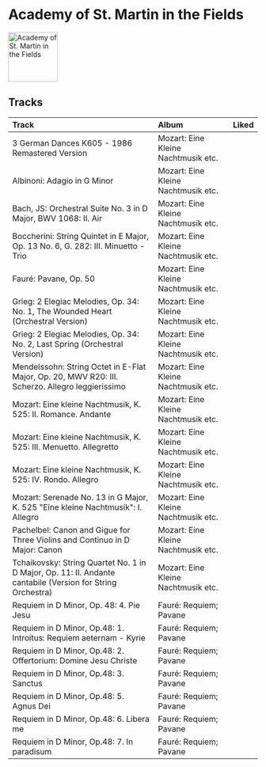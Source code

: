
# Academy of St. Martin in the Fields


<img src="https://i.scdn.co/image/ab6761610000e5ebc8b13e554131116bf311f242" alt="Academy of St. Martin in the Fields" width="100" />

## Tracks

| Track                                                                                                      | Album                               | Liked   |
|:-----------------------------------------------------------------------------------------------------------|:------------------------------------|:--------|
| 3 German Dances K605 - 1986 Remastered Version                                                             | Mozart: Eine Kleine Nachtmusik etc. |         |
| Albinoni: Adagio in G Minor                                                                                | Mozart: Eine Kleine Nachtmusik etc. |         |
| Bach, JS: Orchestral Suite No. 3 in D Major, BWV 1068: II. Air                                             | Mozart: Eine Kleine Nachtmusik etc. |         |
| Boccherini: String Quintet in E Major, Op. 13 No. 6, G. 282: III. Minuetto - Trio                          | Mozart: Eine Kleine Nachtmusik etc. |         |
| Fauré: Pavane, Op. 50                                                                                      | Mozart: Eine Kleine Nachtmusik etc. |         |
| Grieg: 2 Elegiac Melodies, Op. 34: No. 1, The Wounded Heart (Orchestral Version)                           | Mozart: Eine Kleine Nachtmusik etc. |         |
| Grieg: 2 Elegiac Melodies, Op. 34: No. 2, Last Spring (Orchestral Version)                                 | Mozart: Eine Kleine Nachtmusik etc. |         |
| Mendelssohn: String Octet in E-Flat Major, Op. 20, MWV R20: III. Scherzo. Allegro leggierissimo            | Mozart: Eine Kleine Nachtmusik etc. |         |
| Mozart: Eine kleine Nachtmusik, K. 525: II. Romance. Andante                                               | Mozart: Eine Kleine Nachtmusik etc. |         |
| Mozart: Eine kleine Nachtmusik, K. 525: III. Menuetto. Allegretto                                          | Mozart: Eine Kleine Nachtmusik etc. |         |
| Mozart: Eine kleine Nachtmusik, K. 525: IV. Rondo. Allegro                                                 | Mozart: Eine Kleine Nachtmusik etc. |         |
| Mozart: Serenade No. 13 in G Major, K. 525 "Eine kleine Nachtmusik": I. Allegro                            | Mozart: Eine Kleine Nachtmusik etc. |         |
| Pachelbel: Canon and Gigue for Three Violins and Continuo in D Major: Canon                                | Mozart: Eine Kleine Nachtmusik etc. |         |
| Tchaikovsky: String Quartet No. 1 in D Major, Op. 11: II. Andante cantabile (Version for String Orchestra) | Mozart: Eine Kleine Nachtmusik etc. |         |
| Requiem in D Minor, Op. 48: 4. Pie Jesu                                                                    | Fauré: Requiem; Pavane              |         |
| Requiem in D Minor, Op.48: 1. Introitus: Requiem aeternam - Kyrie                                          | Fauré: Requiem; Pavane              |         |
| Requiem in D Minor, Op.48: 2. Offertorium: Domine Jesu Christe                                             | Fauré: Requiem; Pavane              |         |
| Requiem in D Minor, Op.48: 3. Sanctus                                                                      | Fauré: Requiem; Pavane              |         |
| Requiem in D Minor, Op.48: 5. Agnus Dei                                                                    | Fauré: Requiem; Pavane              |         |
| Requiem in D Minor, Op.48: 6. Libera me                                                                    | Fauré: Requiem; Pavane              |         |
| Requiem in D Minor, Op.48: 7. In paradisum                                                                 | Fauré: Requiem; Pavane              |         |